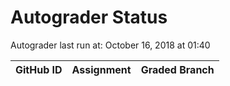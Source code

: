 # Autograder Status
Autograder last run at: October 16, 2018 at 01:40

| GitHub ID | Assignment | Graded Branch |
|-----------|------------|---------------|
